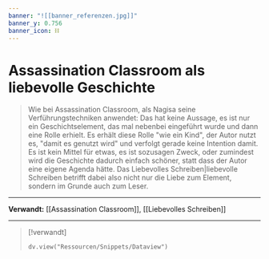 ```yaml
---
banner: "![[banner_referenzen.jpg]]"
banner_y: 0.756
banner_icon: ⛓️
---
```


# Assassination Classroom als liebevolle Geschichte

> Wie bei Assassination Classroom, als Nagisa seine Verführungstechniken anwendet: Das hat keine Aussage, es ist nur ein Geschichtselement, das mal nebenbei eingeführt wurde und dann eine Rolle erhielt. Es erhält diese Rolle "wie ein Kind", der Autor nutzt es, "damit es genutzt wird" und verfolgt gerade keine Intention damit. Es ist kein Mittel für etwas, es ist sozusagen Zweck, oder zumindest wird die Geschichte dadurch einfach schöner, statt dass der Autor eine eigene Agenda hätte. Das Liebevolles Schreiben|liebevolle Schreiben betrifft dabei also nicht nur die Liebe zum Element, sondern im Grunde auch zum Leser.

---

**Verwandt:** [[Assassination Classroom]], [[Liebevolles Schreiben]]

---

> [!verwandt]
> ```dataviewjs
> dv.view("Ressourcen/Snippets/Dataview")
> ```